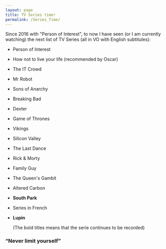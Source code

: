 ```yaml
---
layout: page
title: TV Series time!
permalink: /Series_Time/
---
```


Since 2016 with "Person of Interest", to now I have seen (or I am currently watching) the next list of TV Series (all in VO with English subtitules):

* Person of Interest
* How not to live your life (recommended by Oscar)
* The IT Crowd
* Mr Robot
* Sons of Anarchy
* Breaking Bad
* Dexter
* Game of Thrones
* Vikings
* Silicon Valley
* The Last Dance
* Rick & Morty
* Family Guy
* The Queen's Gambit
* Altered Carbon
* **South Park**


* Series in French

* **Lupin**


  (The bold titles means that the serie continues to be recorded)

### “Never limit yourself”
